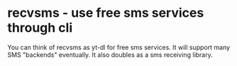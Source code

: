 # recvsms - use free sms services through cli
You can think of recvsms as yt-dl for free sms services. It will support many SMS "backends" eventually. It also doubles as a sms receiving library.
